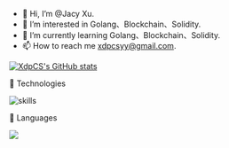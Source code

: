 - 👋 Hi, I’m @Jacy Xu.
- 👀 I’m interested in Golang、Blockchain、Solidity.
- 🌱 I’m currently learning Golang、Blockchain、Solidity.
- 📫 How to reach me xdpcsyy@gmail.com.

<!---
XdpCS/XdpCS is a ✨ special ✨ repository because its `README.md` (this file) appears on your GitHub profile.
You can click the Preview link to take a look at your changes.
--->
[![XdpCS's GitHub stats](https://github-readme-stats.vercel.app/api?username=XdpCS&count_private=true&show_icons=true&theme=radical&cache_seconds=20)](https://github.com/anuraghazra/github-readme-stats)

🔧 Technologies

![skills](https://skillicons.dev/icons?i=go,ts,js,java,docker,git,redis,graphql,github,idea,bash,jenkins,mysql,mongodb,stackoverflow,discord,html,md,maven,spring,css&theme=dark&&perline=8)

👀 Languages
<p>
  <img src="https://github-readme-stats.vercel.app/api/top-langs?username=XdpCS&show_icons=true&locale=en&layout=compact&hide=html&langs_count=20&theme=radical" />
</p>
